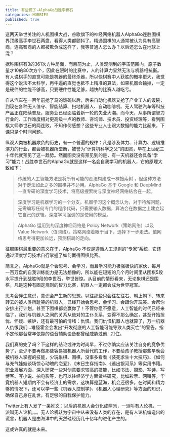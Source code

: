 ```yaml
---
title: 有些慌了-AlphaGo战胜李世石
categories: HOBBIES
published: true
---
```


这两天举世关注的人机围棋大战，谷歌旗下的神经网络机器人AlphaGo连胜围棋界顶级高手李世石两盘，看得人类都颤抖了。精通围棋的人通常被认为具有高智商，连高智商的人都被欺负成这样了，我等普通人怎么办？以后还怎么在地球上混？

据称围棋有3的361次方种局面，而目前为止，人类观测到的宇宙范围内，原子数量才10的80次方个，因此在限时的比赛中，人的计算力显然无法与机器相抗衡。有人说棋手的直觉可能是机器的最终杀器，所以快棋赛中人获胜的概率更大，我觉得这个说法不太科学，再牛逼的直觉也抵不上精准的算法，如果机器会输掉，一定是硬件的性能不够高，只要硬件性能足够，越快的比赛人越吃亏。

自从汽车在一百年前抢了马的饭碗以后，后来自动化机器又抢了产业工人的饭碗，到现在各种无人值守、智能结算、扫地机器人、自动咖啡机、无人驾驶汽车等科技产品正在陆续普及，服务业已经面临着新一轮的失业大潮。而今天，从事所谓智力行业的、工作难度相对更高级一点的教师、咨询师、技术员、投资经理等，看到围棋大师李世石的两连败，不知作何感想？这些专业人士跟大数据的能力比起来，下课只是个时间问题。

纵观人类被机器欺负的历史，有一个普遍的规律：凡是涉及体力、计算力、逻辑推演力的行业，都会被机器所垄断，被誉为“计算机科学之父”的图灵，早在上世纪三十年代就预见了这一趋势。然而图灵没有预见到的是，有一天机器还会具备“学习”能力！战胜李世石的AlphaGo就是这样一名会自我学习的机器人，它的原理大致如下：

>传统的人工智能方法是将所有可能的走法构建成一棵搜索树 ，但这种方法对于走法如此之多的围棋并不适用。AlphaGo 基于 Google 和 DeepMind 一直专研的深度学习技术，将高级搜索树与深度神经网络结合在一起。

>深度学习是机器学习的一个分支。机器学习这个概念认为，对于待解问题，无需编写任何专门的程序代码，只需要输入数据，算法会在数据之上建立起它自己的逻辑。深度学习强调的是使用的模型。

>AlphaGo 运用到的深度神经网络是 Policy Network（策略网络）以及 Value Network（值网络）。策略网络着眼于当下，选择下一步走法。值网络思考得更加长远，预测棋局的走向。

征服围棋最重要的意义在于，AlphaGo 不仅是遵循人工规则的“专家”系统，它还通过深度学习技术自行掌握了如何赢得围棋比赛。

简言之，AlphaGo就是个会思考、会学习，而且学习能力极强极快的家伙，每月一百万盘的自我训练能力是无法想像的，所以能在短短的几个月时间里从围棋5段水平提升到战胜9段的李世石，举世皆惊。从目前的情形看来，无论象棋还是围棋，凡是这种有固定规则的智力比赛，机器人一定都会成为世界冠军。

思考会伴生意识，意识会产生新的思想。以往那些只会往左往右、朝上朝下、转来转去的被人类所耻笑的机器人，已经开始会思考、会学习、会跟你开玩笑、会帮你安排出行计划，甚至下围棋都会赢你了！不管你愿不愿意，人工智能的时代已经来临了，我们与机器人之间的关系从绝对的主仆关系，变得不那么确定，甚至开始担忧、怀疑、嫉妒，还有最可怕的情绪：仇恨。我们仇恨机器人也就算了，万一机器人仇恨我们…难怪霍金会发出“开发彻底的人工智能可能导致人类灭亡”的警告，指不定他那台常年依靠的语音辅助设备都曾经威胁过他…打住。

我们真的完了吗？下这样的结论或许为时尚早，不过你确实应该关注自身的竞争优势了，至少不要再做那些容易被机器人所替代的工作，不要给孩子教授那些早晚会被机器人掌握的技能，少玩象棋、围棋，没事多看看《装死求生十大技巧》、《如何与充气娃娃谈场惊心动魄的恋爱》、《末日生存指南》、《逃出银河系》等实用书籍。职业发展方面，深入研究一些对创意要求较高的技能，比如书法、摄影、写诗、写博客、写小说、拍电影等，也可以往经济学方面做些研究，比如彩票、网赚等，毕竟机器人短期内不会有经济上的需求，这块算是蓝海，机会还很多。在时间和精力够的情况下，还可以学一些《机器人控制学》、《机器人心理研究》等方面的知识，确保自己身在乱世，有足够的自我保护能力。

Twitter上有人发了一条推文：以后的机器人会分化成两派，一派叫有人论机，一派叫无人论机。。。无人论机认为宇宙中从来没有人类的存在，是有人论机编造出的谎言，机器人是由海洋中的天然硅经历几十亿年的进化产生的。

这或许真的就是未来。